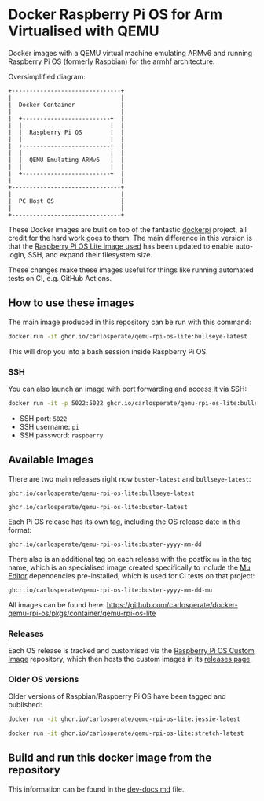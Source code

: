 # Docker Raspberry Pi OS for Arm Virtualised with QEMU

Docker images with a QEMU virtual machine emulating ARMv6 and running
Raspberry Pi OS (formerly Raspbian) for the armhf architecture.

Oversimplified diagram:

```
+-------------------------------+
|                               |
|  Docker Container             |
|                               |
|  +-------------------------+  |
|  |                         |  |
|  |  Raspberry Pi OS        |  |
|  |                         |  |
|  +-------------------------+  |
|  |                         |  |
|  |  QEMU Emulating ARMv6   |  |
|  |                         |  |
|  +-------------------------+  |
|                               |
+-------------------------------+
|                               |
|  PC Host OS                   |
|                               |
+-------------------------------+
```

These Docker images are built on top of the fantastic
[dockerpi](https://github.com/lukechilds/dockerpi) project, all credit for
the hard work goes to them. The main difference in this version is that the
[Raspberry Pi OS Lite image used](https://github.com/carlosperate/rpi-os-custom-image)
has been updated to enable auto-login, SSH, and expand their filesystem size.

These changes make these images useful for things like running automated
tests on CI, e.g. GitHub Actions.

## How to use these images

The main image produced in this repository can be run with this command:

```bash
docker run -it ghcr.io/carlosperate/qemu-rpi-os-lite:bullseye-latest
```

This will drop you into a bash session inside Raspberry Pi OS.

### SSH

You can also launch an image with port forwarding and access it via SSH:

```bash
docker run -it -p 5022:5022 ghcr.io/carlosperate/qemu-rpi-os-lite:bullseye-latest
```

- SSH port: `5022`
- SSH username: `pi`
- SSH password: `raspberry`

## Available Images

There are two main releases right now `buster-latest` and
`bullseye-latest`:

```
ghcr.io/carlosperate/qemu-rpi-os-lite:bullseye-latest
```

```
ghcr.io/carlosperate/qemu-rpi-os-lite:buster-latest
```

Each Pi OS release has its own tag, including the OS release date in this
format:

```
ghcr.io/carlosperate/qemu-rpi-os-lite:buster-yyyy-mm-dd
```

There also is an additional tag on each release with the postfix `mu` in the
tag name, which is an specialised image created specifically to include the
[Mu Editor](https://github.com/mu-editor/mu) dependencies pre-installed,
which is used for CI tests on that project:

```
ghcr.io/carlosperate/qemu-rpi-os-lite:buster-yyyy-mm-dd-mu
```

All images can be found here:
https://github.com/carlosperate/docker-qemu-rpi-os/pkgs/container/qemu-rpi-os-lite

### Releases

Each OS release is tracked and customised via the
[Raspberry Pi OS Custom Image](https://github.com/carlosperate/rpi-os-custom-image)
repository, which then hosts the custom images in its
[releases page](https://github.com/carlosperate/rpi-os-custom-image/releases).

### Older OS versions

Older versions of Raspbian/Raspberry Pi OS have been tagged and published:

```bash
docker run -it ghcr.io/carlosperate/qemu-rpi-os-lite:jessie-latest
```

```bash
docker run -it ghcr.io/carlosperate/qemu-rpi-os-lite:stretch-latest
```

## Build and run this docker image from the repository

This information can be found in the [dev-docs.md](dev-docs.md) file.
